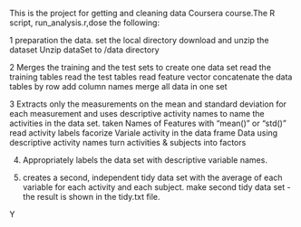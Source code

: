 This is the project for getting and cleaning data Coursera course.The R script, run_analysis.r,dose the following: 

1 preparation the data.
 set the local directory
 download and unzip the dataset
 Unzip dataSet to /data directory

2 Merges the training and the test sets to create one data set
 read the training tables
 read the test tables
 read feature vector 
 concatenate the data tables by row
 add column names 
 merge all data in one set

3 Extracts only the measurements on the mean and standard deviation for each measurement and uses descriptive activity names to name the activities in the data set.
 taken Names of Features with “mean()” or “std()”
 read activity labels
 facorize Variale activity in the data frame Data using descriptive activity names
 turn activities & subjects into factors


4. Appropriately labels the data set with descriptive variable names.
 
5. creates a second, independent tidy data set with the average of each variable for each activity and each subject.
  make second tidy data set - the result is shown in the tidy.txt file.












Y